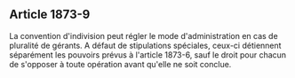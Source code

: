 Article 1873-9
----
La convention d'indivision peut régler le mode d'administration en cas de
pluralité de gérants. A défaut de stipulations spéciales, ceux-ci détiennent
séparément les pouvoirs prévus à l'article 1873-6, sauf le droit pour chacun de
s'opposer à toute opération avant qu'elle ne soit conclue.
